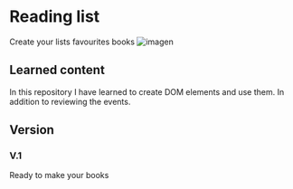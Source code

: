 # Reading list
Create your lists favourites books
![imagen](https://github.com/rodrigoespigares/GroceryBud/assets/94736646/2656bcfe-1e6b-46eb-b941-060baec4e960)

## Learned content

In this repository I have learned to create DOM elements and use them. In addition to reviewing the events.

## Version
### V.1
Ready to make your books
